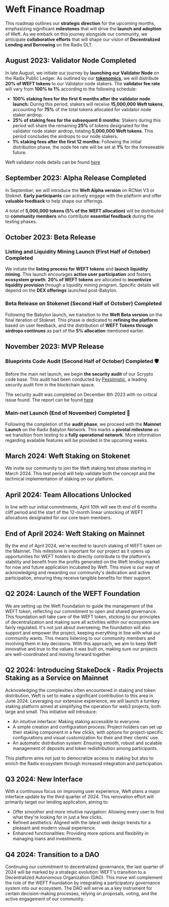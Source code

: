 # Weft Finance Roadmap

This roadmap outlines our **strategic direction** for the upcoming months, emphasizing significant **milestones** that will drive the **launch and adoption** of Weft. As we embark on this journey alongside our community, we anticipate **collaborative efforts** that will shape our vision of **Decentralized Lending and Borrowing** on the Radix DLT.

## August 2023: Validator Node <Badge type="info">Completed</Badge>

In late August, we initiate our journey by **launching our Validator Node** on the Radix Public Ledger. As outlined by our [**tokenomics**](/token#token-circulation-strategy), we will distribute **20% of WEFT tokens** to our Validator node stakers. The **validator fee rate** will vary from **100% to 1%** according to the following schedule:

- **100% staking fees for the first 6 months after the validator node launch:** During this period, stakers will receive **15,000,000 Weft tokens**, accounting for **75%** of the total tokens allocated for validator node staker airdrop.
- **25% of staking fees for the subsequent 6 months:** Stakers during this period will share the remaining **25%** of tokens designated for the validator node staker airdrop, totaling **5,000,000 Weft tokens**. This period concludes the airdrops to our node stakers.
- **1% staking fees after the first 12 months:** Following the initial distribution phase, the node fee rate will be set at **1%** for the foreseeable future.

Weft validator node details can be found [here](https://dashboard.radixdlt.com/network-staking/validator_rdx1sd6n65sx0thvfzfp6x0jp4qgwxtudpx575wpwqespdlva2wldul9xk)

## September 2023: Alpha Release <Badge type="info">Completed</Badge>

In September, we will introduce the **Weft Alpha version** on RCNet V3 or Stoknet. **Early participants** can actively engage with the platform and offer **valuable feedback** to help shape our offerings. 

A total of **5,000,000 tokens (5% of the WEFT allocation)** will be distributed to **community members** who contribute **essential feedback** during the testing phases.

## October 2023: Beta Release

### Listing and Liquidity Mining Launch (First Half of October) <Badge type="info">Completed</Badge>

We initiate the **listing process for WEFT tokens** and **launch liquidity mining**. This launch encourages **active user participation** and fosters **ecosystem growth**.
**20% of WEFT tokens** are allocated to **incentivize liquidity provision** through a liquidity mining program. Specific details will depend on the **DEX offerings** launched post-Babylon.

### Beta Release on Stokenet (Second Half of October) <Badge type="info">Completed</Badge>

Following the Babylon launch, we transition to the **Weft Beta version** on the final iteration of Stoknet. This phase is dedicated to **refining the platform** based on user feedback, and the distribution of **WEFT Tokens through airdrops continues** as part of the **5% allocation** mentioned earlier.


## November 2023: MVP Release

### Blueprints Code Audit (Second Half of October) <Badge type="info">Completed</Badge> 🛡️

Before the main net launch, we begin **the security audit** of our Scrypto code base. This audit had been conducted by [Pessimistic](https://pessimistic.io/), a leading security audit firm in the blockchain space.

The security audit was completed on December 8th 2023 with no critical issue found. The report can be found [here](https://github.com/pessimistic-io/audits/blob/main/Weft%20Finance%20Security%20Analysis%20by%20Pessimistic.pdf)


### Main-net Launch (End of November) <Badge type="info">Completed</Badge> 🚀 

Following the completion of the **audit phase**, we proceed with the **Mainnet Launch** on the Radix Babylon Network. This marks a **pivotal milestone** as we transition from testing to a **fully operational network**. More information regarding available features will be provided in the upcoming weeks.
<!-- 
## December 2023: Weft Staking<Badge type="warning">Updated</Badge>

### Weft Staking

Concurrently with the Main Net Launch, we introduce **Weft Staking**, allowing users to **earn rewards by securing** the Weft platform.

### Early Adopter Incentive Program

We initiate the distribution of **Weft dApp early users**, providing them with **20% of the WEFT total supply** through **staking pools**. Users can **stake their Deposit Units or Wefties** to receive **WEFT tokens as rewards**.



## 2024: Upgrades, DAO Transition


### Interface Upgrade (Q2 2024)

We **enhance the Weft interface** to improve the user experience and introduce **additional features beyond the initial MVP**. Additionally, a **mobile version of the Weft platform** will be introduced, allowing users to access the platform on the go.

### DAO Transition (Q4 2024)

In the later phases, we concentrate on **transitioning to a Decentralized Autonomous Organization (DAO)** by the end of 2024. This transition involves enhancing partnerships and collaborating with the community to **shape the Weft ecosystem**. -->


## March 2024: Weft Staking on Stokenet

We invite our community to join the Weft staking test phase starting in March 2024. This test period will help validate both the concept and the technical implementation of staking on our platform.

## April 2024: Team Allocations Unlocked

In line with our initial commitments, April 10th will see th end of 6 months cliff period and the start of the 12-month linear unlocking of WEFT allocations designated for our core team members.


## End of April 2024: Weft Staking on Mainnet

By the end of April 2024, we're excited to launch staking of WEFT token on the Mainnet. This milestone is important for our project as it opens up opportunities for WEFT holders to directly contribute to the platform's stability and benefit from the profits generated on the Weft lending market for now and future application incubated by Weft. This move is our way of acknowledging and rewarding our community's dedication and active participation, ensuring they receive tangible benefits for their support.


## Q2 2024: Launch of the WEFT Foundation

We are setting up the Weft Foundation to guide the management of the WEFT token, reflecting our commitment to open and shared governance. This foundation will take care of the WEFT token, sticking to our principles of decentralization and making sure all activities within our ecosystem are fairly regulated. It's not just about overseeing; the foundation will also support and empower the project, keeping everything in line with what our community wants. This means listening to our community members and involving them in key decisions. With this approach, we aim to keep Weft innovative and true to the values it was built on, making sure our projects are well-coordinated and moving forward together.

## Q2 2024: Introducing StakeDock - Radix Projects Staking as a Service on Mainnet

Acknowledging the complexities often encountered in staking and token distribution, Weft is set to make a significant contribution to this area in June 2024. Leveraging our extensive experience, we will launch a turnkey staking platform aimed at simplifying the operation for web3 projects, both large and small. This initiative will introduce:
- An intuitive interface: Making staking accessible to everyone.
- A simple creation and configuration process: Project holders can set up their staking component in a few clicks, with options for project-specific configurations and visual customization for their and their clients' use.
- An automatic distribution system: Ensuring smooth, robust and scalable management of deposits and token redistribution among participants.

This platform aims not just to democratize access to staking but also to enrich the Radix ecosystem through increased integration and participation.

## Q3 2024: New Interface

With a continuous focus on improving user experience, Weft plans a major interface update by the third quarter of 2024. This renovation effort will primarily target our lending application, aiming to:
- Offer smoother and more intuitive navigation: Allowing every user to find what they're looking for in just a few clicks.
- Refined aesthetics: Aligned with the latest web design trends for a pleasant and modern visual experience.
- Enhanced functionalities: Providing more options and flexibility in managing loans and investments.

## Q4 2024: Transition to a DAO

Continuing our commitment to decentralized governance, the last quarter of 2024 will be marked by a strategic evolution: WEFT's transition to a Decentralized Autonomous Organization (DAO). This move will complement the role of the WEFT Foundation by integrating a participatory governance system into our ecosystem. The DAO will serve as a key instrument for certain decision-making processes, relying on proposals, voting, and the active engagement of our community.
